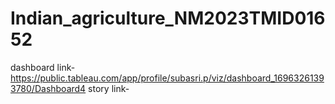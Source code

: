 # Indian_agriculture_NM2023TMID01652

dashboard link- https://public.tableau.com/app/profile/subasri.p/viz/dashboard_16963261393780/Dashboard4
story link- 
